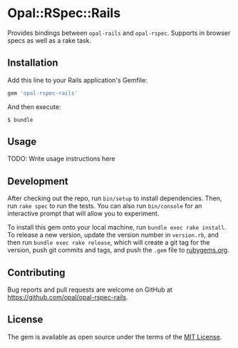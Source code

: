 # Opal::RSpec::Rails

Provides bindings between `opal-rails` and `opal-rspec`.
Supports in browser specs as well as a rake task.

## Installation

Add this line to your Rails application's Gemfile:

```ruby
gem 'opal-rspec-rails'
```

And then execute:

    $ bundle

## Usage

TODO: Write usage instructions here

## Development

After checking out the repo, run `bin/setup` to install dependencies. Then, run `rake spec` to run the tests. You can also run `bin/console` for an interactive prompt that will allow you to experiment.

To install this gem onto your local machine, run `bundle exec rake install`. To release a new version, update the version number in `version.rb`, and then run `bundle exec rake release`, which will create a git tag for the version, push git commits and tags, and push the `.gem` file to [rubygems.org](https://rubygems.org).

## Contributing

Bug reports and pull requests are welcome on GitHub at https://github.com/opal/opal-rspec-rails.


## License

The gem is available as open source under the terms of the [MIT License](http://opensource.org/licenses/MIT).

